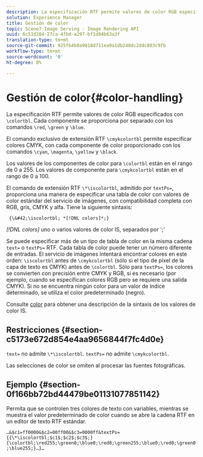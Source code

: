 ```yaml
---
description: La especificación RTF permite valores de color RGB especificados con &bsol;colortbl. Cada componente se proporciona por separado con los comandos &bsol;red, &bsol;verde y &bsol;azul.
solution: Experience Manager
title: Gestión de color
topic: Scene7 Image Serving - Image Rendering API
uuid: 6c51d204-27ca-4fbd-a297-bf1d04b63a3f
translation-type: tm+mt
source-git-commit: 925fb4b0a9018d711ea9a1db248dc2ddc803c9fb
workflow-type: tm+mt
source-wordcount: '0'
ht-degree: 0%

---
```



# Gestión de color{#color-handling}

La especificación RTF permite valores de color RGB especificados con `\colortbl`. Cada componente se proporciona por separado con los comandos `\red`, `\green` y `\blue`.

El comando exclusivo de extensión RTF `\cmykcolortbl` permite especificar colores CMYK, con cada componente de color proporcionado con los comandos `\cyan`, `\magenta`, `\yellow` y `\black`.

Los valores de los componentes de color para `\colortbl` están en el rango de 0 a 255. Los valores de componente para `\cmykcolortbl` están en el rango de 0 a 100.

El comando de extensión RTF `\*\iscolortbl`, admitido por `textPs=`, proporciona una manera de especificar una tabla de color con valores de color estándar del servicio de imágenes, con compatibilidad completa con RGB, gris, CMYK y alfa. Tiene la siguiente sintaxis:

` {\&#42;\iscolortbl; *[!DNL colors]*;}`

*[!DNL colors]* uno o varios valores de color IS, separados por &#39;;&#39;

Se puede especificar más de un tipo de tabla de color en la misma cadena `text=` o `textPs=` RTF. Cada tabla de color puede tener un número diferente de entradas. El servicio de imágenes intentará encontrar colores en este orden: `\iscolortbl` antes de `\cmykcolortbl` (sólo si el tipo de píxel de la capa de texto es CMYK) antes de `\colortbl`. Sólo para `textPs=`, los colores se convierten con precisión entre CMYK y RGB, si es necesario (por ejemplo, cuando se especifican colores RGB pero se requiere una salida CMYK). Si no se encuentra ningún color para un valor de índice determinado, se utiliza el color predeterminado (negro).

Consulte [color](/help/aem-is-ir-api/is-api/http-ref/image-serving-api-ref/c-http-protocol-reference/c-data-types/r-is-http-color.md) para obtener una descripción de la sintaxis de los valores de color IS.

## Restricciones {#section-c5173e672d854e4aa9656844f7fc4d0e}

`text=` no admite  `\*\iscolortbl`. `textPs=` no admite  `\cmykcolortbl`.

Las selecciones de color se omiten al procesar las fuentes fotográficas.

## Ejemplo {#section-0f166bb72bd44479be01131077851142}

Permita que se controlen tres colores de texto con variables, mientras se muestra el valor predeterminado de color cuando se abre la cadena RTF en un editor de texto RTF estándar.

`…&$c1=ff0000&$c2=00ff00&$c3=0000ff&textPs={{\*\iscolortbl;$c1$;$c2$;$c3$;}{\colortbl;\red255;\green0;\blue0;\red0;\green255;\blue0;\red0;\green0;\blue255;}…}…`
